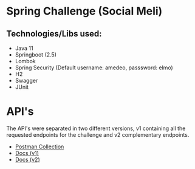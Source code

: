 # Spring Challenge (Social Meli)

## Technologies/Libs used:
- Java 11
- Springboot (2.5)
- Lombok
- Spring Security (Default username: amedeo, passsword: elmo)
- H2
- Swagger
- JUnit

# API's

The API's were separated in two different versions, v1 containing all the requested endpoints for the challenge and v2 complementary endpoints.

* [Postman Collection](docs/api/socialMeli.postman_collection.json)
* [Docs (v1)](docs/api/v1)
* [Docs (v2)](docs/api/v2)